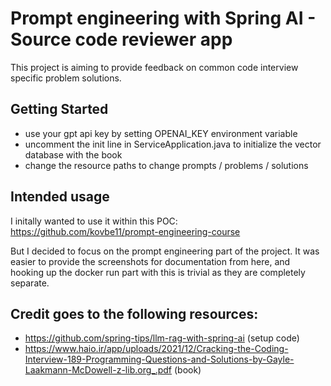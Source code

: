 # Prompt engineering with Spring AI - Source code reviewer app

This project is aiming to provide feedback on common code interview specific problem solutions.

## Getting Started
- use your gpt api key by setting OPENAI_KEY environment variable
- uncomment the init line in ServiceApplication.java to initialize the vector database with the book
- change the resource paths to change prompts / problems / solutions

## Intended usage
I initally wanted to use it within this POC:
https://github.com/kovbe11/prompt-engineering-course

But I decided to focus on the prompt engineering part of the project.
It was easier to provide the screenshots for documentation from here,
and hooking up the docker run part with this is trivial as they are completely separate.

## Credit goes to the following resources:
- https://github.com/spring-tips/llm-rag-with-spring-ai (setup code)
- https://www.haio.ir/app/uploads/2021/12/Cracking-the-Coding-Interview-189-Programming-Questions-and-Solutions-by-Gayle-Laakmann-McDowell-z-lib.org_.pdf (book)
